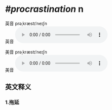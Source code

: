 # ***\#procrastination*** n
英音 prəˌkræstɪˈneɪʃn  
英音
<audio src="./media/procrastination1_AAC.aac" controls="controls"></audio>

美音 prəˌkræstɪˈneɪʃn  
美音
<audio src="./media/procrastination2_AAC.aac" controls="controls"></audio>



  

英文释义
---
### 1.**拖延**  


